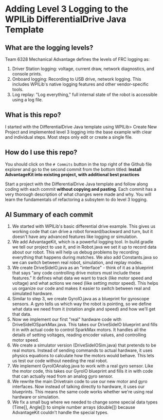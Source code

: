 # Adding Level 3 Logging to the WPILib DifferentialDrive Java Template

## What are the logging levels?

Team 6328 Mechanical Advantage defines the levels of FRC logging as:
1. Driver Station logging: voltage, current draw, network diagnostics, and console prints.
1. Onboard logging: Recording to USB drive, network logging. This includes WPILib's native logging features and other vendor-specific tools.
1. Log replay: "Log everything," full internal state of the robot is accessible using a log file.

## What is this repo?

I started with the DifferentialDrive Java template using WPILib> Create New Project and implemented level 3 logging into the base example with clear and individual steps. Most steps only edit or create a single file.

## How do I use this repo?

You should click on the `# Commits` button in the top right of the Github file explorer and go to the second commit from the bottom titled: __Install AdvantageKit into existing project, with additional best practices__

Start a project with the DifferentialDrive Java template and follow along coding with each commit __without copying and pasting__. Each commit has a very thorough description of what changes were made and why. You will learn the fundamentals of refactoring a subsytem to do level 3 logging.

## AI Summary of each commit

1. We started with WPILib's basic differential drive example. This gives us working code that can drive a robot forward/backward and turn, but it doesn't have any advanced features like logging or simulation.
1. We add AdvantageKit, which is a powerful logging tool. In build.gradle we tell our project to use it, and in Robot.java we set it up to record data about our robot. This will help us debug problems by recording everything that happens during matches. We also add Constants.java so we can switch between real robot, simulation, and replay modes.
1. We create DriveSideIO.java as an "interface" - think of it as a blueprint that says "any code controlling drive motors must include these features." It defines what data we want to track (like motor speed and voltage) and what actions we need (like setting motor speed). This helps us organize our code and makes it easier to switch between real and simulated hardware.
1. Similar to step 3, we create GyroIO.java as a blueprint for gyroscope sensors. A gyro tells us which way the robot is pointing, so we define what data we need from it (rotation angle and speed) and how we'll get that data.
1. Now we implement our first "real" hardware code with DriveSideIOSparkMax.java. This takes our DriveSideIO blueprint and fills it in with actual code to control SparkMax motors. It handles all the details of setting voltages, reading encoder values, and controlling motor speed.
1. We create a simulator version (DriveSideIOSim.java) that pretends to be real motors. Instead of sending commands to actual hardware, it uses physics equations to calculate how the motors would behave. This lets us test our code without needing the real robot.
1. We implement GyroIOAnalog.java to work with a real gyro sensor. Like the motor code, this takes our GyroIO blueprint and fills it in with code that can actually read from an analog gyro sensor.
1. We rewrite the main Drivetrain code to use our new motor and gyro interfaces. Now instead of talking directly to hardware, it uses our blueprints. This means the same code works whether we're using real hardware or simulation.
1. We fix a small bug where we needed to change some special data types (Time[], Angle[]) to simple number arrays (double[]) because AdvantageKit couldn't handle the special types.